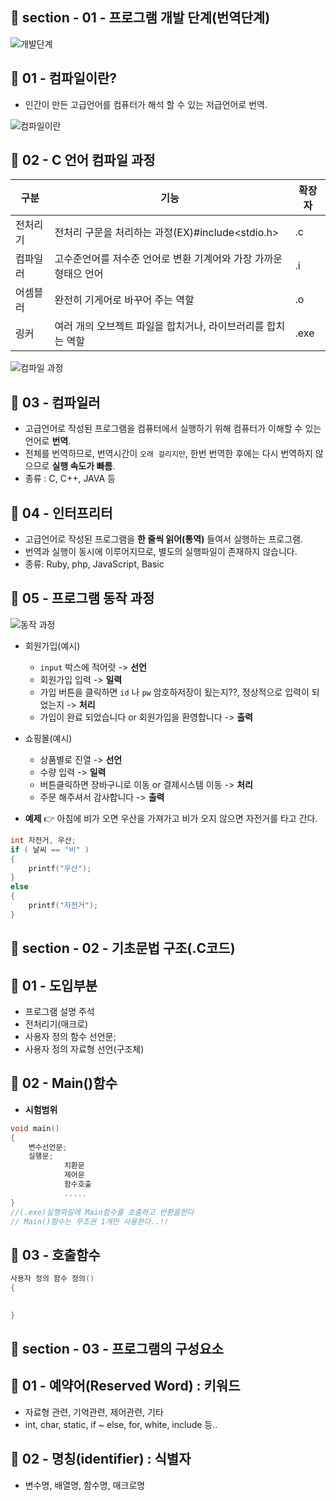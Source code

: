## 📝 section - 01 - 프로그램 개발 단계(번역단계) 

![개발단계](https://user-images.githubusercontent.com/93629804/179775701-86eba28c-3641-4903-95a1-00427fb182b8.png)

## 📍 01 - 컴파일이란?

* 인간이 만든 고급언어를 컴퓨터가 해석 할 수 있는 저급언어로 번역.

![컴파일이란](https://user-images.githubusercontent.com/93629804/179406045-4b223d35-0aab-4712-bf51-6866316f2b4e.png)



## 📍 02 - C 언어 컴파일 과정

   |구분|기능|확장자|
   |----|----------|------|
   |전처리기|전처리 구문을 처리하는 과정(EX)#include<stdio.h>|.c|
   |컴파일러|고수준언어를 저수준 언어로 변환 기계어와 가장 가까운 형태으 언어|.i|
   |어셈블러|완전히 기게어로 바꾸어 주는 역할|.o|
   |링커|여러 개의 오브젝트 파일을 합치거나, 라이브러리를 합치는 역할|.exe|

![컴파일 과정](https://user-images.githubusercontent.com/93629804/179404773-8203700a-8311-4356-b6bc-05507113d690.png)

## 📍 03 - 컴파일러

* 고급언어로 작성된 프로그램을 컴퓨터에서 실행하기 위해 컴퓨터가 이해할 수 있는 언어로 **번역**.
* 전체를 번역하므로, 번역시간이 `오래 걸리지만`, 한번 번역한 후에는 다시 번역하지 않으므로 **실행 속도가 빠름**.
* 종류 : C, C++, JAVA 등

## 📍 04 - 인터프리터

* 고급언어로 작성된 프로그램을 **한 줄씩 읽어(통역)** 들여서 실행하는 프로그램.
* 번역과 실행이 동시에 이루어지므로, 별도의 실행파일이 존재하지 않습니다.
* 종류: Ruby, php, JavaScript, Basic


## 📍 05 - 프로그램 동작 과정

![동작 과정](https://user-images.githubusercontent.com/93629804/179395081-4593c5d7-a28c-481a-811e-3e1a6b345cff.png)

* 회원가입(예시) 
    * `input` 박스에 적어랏 -> **선언**
    * 회원가입 입력 -> **일력**
    * 가입 버튼을 클릭하면 `id` 나 `pw` 암호하저장이 됬는지??, 정상적으로 입력이 되었는지 -> **처리**
    * 가입이 완료 되었습니다 or 회원가입을 환영합니다 -> **출력**

* 쇼핑몰(예시) 
    * 상품별로 진열 -> **선언**
    * 수량 입력 -> **일력**
    * 버튼클릭하면 장바구니로 이동 or 결제시스템 이동 -> **처리**
    * 주문 해주셔서 감사합니다 -> **출력**

* **예제** 👉 아침에 비가 오면 우산을 가져가고 비가 오지 않으면 자전거를 타고 간다.

```c
int 자전거, 우산;
if ( 날씨 == "비" )
{
    printf("우산");
}
else
{
    printf("자전거");
}
```

## 📝 section - 02 - 기초문법 구조(.C코드)

## 📍 01 - 도입부분

* 프로그램 설명 주석
* 전처리기(매크로)
* 사용자 정의 함수 선언문;
* 사용자 정의 자료형 선언(구조체)

## 📍 02 - Main()함수

* **시험범위**

```c
void main() 
{
    변수선언문;
    실행문;
            치환문
            제어문
            함수호출
            .....
}
//(.exe)실행파일에 Main함수를 호출하고 반환을한다 
// Main()함수는 무조권 1개만 사용한다..!!
```

## 📍 03 - 호출함수

```c
사용자 정의 함수 정의()
{
    

}
```

## 📝 section - 03 - 프로그램의 구성요소

## 📍 01 - 예약어(Reserved Word) : 키워드

* 자료형 관련, 기억관련, 제어관련, 기타
* int, char, static, if ~ else, for, white, include 등..


## 📍 02 - 명칭(identifier) : 식별자

* 변수명, 배열명, 함수명, 매크로명


